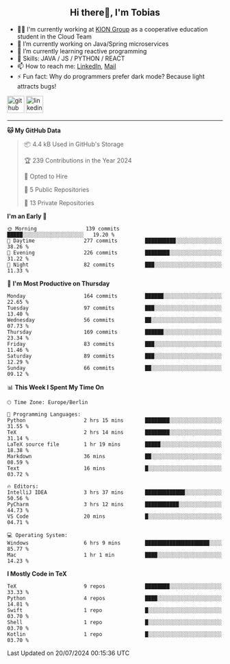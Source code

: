 <h2 align="center">Hi there👋, I'm Tobias</h2>

- 🧑‍💼 I'm currently working at [KION Group](https://www.kiongroup.com/) as a cooperative education student in the Cloud Team
- 🔭 I’m currently working on Java/Spring microservices 
- 🌱 I’m currently learning reactive programming 
- 💪 Skills: JAVA / JS / PYTHON / REACT
- 📫 How to reach me: [LinkedIn](https://www.linkedin.com/in/tgoetz), [Mail](mailto:mail@tobiasgoetz.com) 
- ⚡ Fun fact: Why do programmers prefer dark mode? Because light attracts bugs!

[<img src='https://cdn.jsdelivr.net/npm/simple-icons@3.0.1/icons/github.svg' alt='github' height='40'>](https://github.com/TobiasGoetz)  [<img src='https://cdn.jsdelivr.net/npm/simple-icons@3.0.1/icons/linkedin.svg' alt='linkedin' height='40'>](https://www.linkedin.com/in/tgoetz/)  

---

<!--START_SECTION:waka-->
**🐱 My GitHub Data** 

> 📦 4.4 kB Used in GitHub's Storage 
 > 
> 🏆 239 Contributions in the Year 2024
 > 
> 💼 Opted to Hire
 > 
> 📜 5 Public Repositories 
 > 
> 🔑 13 Private Repositories 
 > 
**I'm an Early 🐤** 

```text
🌞 Morning                139 commits         █████░░░░░░░░░░░░░░░░░░░░   19.20 % 
🌆 Daytime                277 commits         ██████████░░░░░░░░░░░░░░░   38.26 % 
🌃 Evening                226 commits         ████████░░░░░░░░░░░░░░░░░   31.22 % 
🌙 Night                  82 commits          ███░░░░░░░░░░░░░░░░░░░░░░   11.33 % 
```
📅 **I'm Most Productive on Thursday** 

```text
Monday                   164 commits         ██████░░░░░░░░░░░░░░░░░░░   22.65 % 
Tuesday                  97 commits          ███░░░░░░░░░░░░░░░░░░░░░░   13.40 % 
Wednesday                56 commits          ██░░░░░░░░░░░░░░░░░░░░░░░   07.73 % 
Thursday                 169 commits         ██████░░░░░░░░░░░░░░░░░░░   23.34 % 
Friday                   83 commits          ███░░░░░░░░░░░░░░░░░░░░░░   11.46 % 
Saturday                 89 commits          ███░░░░░░░░░░░░░░░░░░░░░░   12.29 % 
Sunday                   66 commits          ██░░░░░░░░░░░░░░░░░░░░░░░   09.12 % 
```


📊 **This Week I Spent My Time On** 

```text
🕑︎ Time Zone: Europe/Berlin

💬 Programming Languages: 
Python                   2 hrs 15 mins       ████████░░░░░░░░░░░░░░░░░   31.55 % 
TeX                      2 hrs 14 mins       ████████░░░░░░░░░░░░░░░░░   31.14 % 
LaTeX source file        1 hr 19 mins        █████░░░░░░░░░░░░░░░░░░░░   18.38 % 
Markdown                 36 mins             ██░░░░░░░░░░░░░░░░░░░░░░░   08.59 % 
Text                     16 mins             █░░░░░░░░░░░░░░░░░░░░░░░░   03.72 % 

🔥 Editors: 
IntelliJ IDEA            3 hrs 37 mins       █████████████░░░░░░░░░░░░   50.56 % 
PyCharm                  3 hrs 12 mins       ███████████░░░░░░░░░░░░░░   44.73 % 
VS Code                  20 mins             █░░░░░░░░░░░░░░░░░░░░░░░░   04.71 % 

💻 Operating System: 
Windows                  6 hrs 9 mins        █████████████████████░░░░   85.77 % 
Mac                      1 hr 1 min          ████░░░░░░░░░░░░░░░░░░░░░   14.23 % 
```

**I Mostly Code in TeX** 

```text
TeX                      9 repos             ████████░░░░░░░░░░░░░░░░░   33.33 % 
Python                   4 repos             ████░░░░░░░░░░░░░░░░░░░░░   14.81 % 
Swift                    1 repo              █░░░░░░░░░░░░░░░░░░░░░░░░   03.70 % 
Shell                    1 repo              █░░░░░░░░░░░░░░░░░░░░░░░░   03.70 % 
Kotlin                   1 repo              █░░░░░░░░░░░░░░░░░░░░░░░░   03.70 % 
```




 Last Updated on 20/07/2024 00:15:36 UTC
<!--END_SECTION:waka-->
